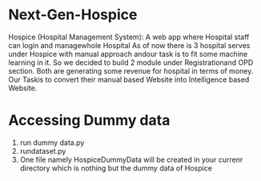 # Next-Gen-Hospice
Hospice (Hospital Management System): A web app where Hospital staff can login and managewhole Hospital As of now there is 3 hospital serves under Hospice with manual approach andour task is to fit some machine learning in it. So we decided to build 2 module under Registrationand OPD section.  Both are generating some revenue for hospital in terms of money.  Our Taskis to convert their manual based Website into Intelligence based Website.
# Accessing Dummy data
1. run dummy data.py
2. rundataset.py
3. One file namely HospiceDummyData will be created in your currenr directory which is nothing but the dummy data of Hospice
